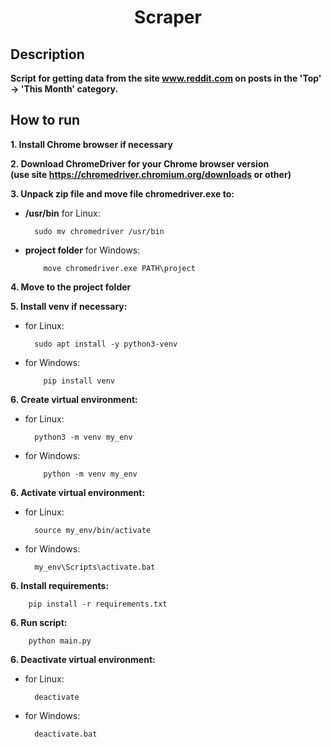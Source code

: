 <h1 align="center">Scraper</h1>

## Description

**Script for getting data from the site www.reddit.com on posts
in the 'Top' -> 'This Month' category.**

## How to run

**1. Install Chrome browser if necessary**  

**2. Download ChromeDriver for your Chrome browser version  
(use site https://chromedriver.chromium.org/downloads or other)**  

**3. Unpack zip file and move file chromedriver.exe to:**
- **/usr/bin** for Linux:

        sudo mv chromedriver /usr/bin  

- **project folder** for Windows:

		  move chromedriver.exe PATH\project

**4. Move to the project folder**  

**5. Install venv if necessary:**
- for Linux:

        sudo apt install -y python3-venv

- for Windows:

		  pip install venv
**6. Create virtual environment:**
- for Linux:

        python3 -m venv my_env

- for Windows:

		  python -m venv my_env
**6. Activate virtual environment:**
- for Linux:

        source my_env/bin/activate

- for Windows:

        my_env\Scripts\activate.bat
**6. Install requirements:**

        pip install -r requirements.txt

**6. Run script:**

        python main.py
**6. Deactivate virtual environment:**
- for Linux:

        deactivate

- for Windows:

        deactivate.bat
